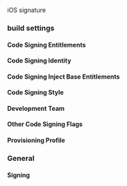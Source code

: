 iOS signature





### build settings

#### Code Signing Entitlements


 
#### Code Signing Identity



#### Code Signing Inject Base Entitlements



#### Code Signing Style



#### Development Team



#### Other Code Signing Flags



#### Provisioning Profile



### General

#### Signing

